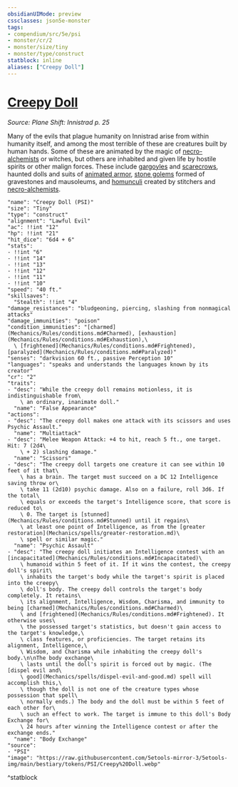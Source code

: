 ```yaml
---
obsidianUIMode: preview
cssclasses: json5e-monster
tags:
- compendium/src/5e/psi
- monster/cr/2
- monster/size/tiny
- monster/type/construct
statblock: inline
aliases: ["Creepy Doll"]
---
```

# [Creepy Doll](Mechanics\bestiary\construct/creepy-doll-psi.md)
*Source: Plane Shift: Innistrad p. 25*  

Many of the evils that plague humanity on Innistrad arise from within humanity itself, and among the most terrible of these are creatures built by human hands. Some of these are animated by the magic of [necro-alchemists](Mechanics/bestiary/humanoid/necro-alchemist-psi.md) or witches, but others are inhabited and given life by hostile spirits or other malign forces. These include [gargoyles](Mechanics/bestiary/elemental/gargoyle.md) and [scarecrows](Mechanics/bestiary/construct/scarecrow.md), haunted dolls and suits of [animated armor](Mechanics/bestiary/construct/animated-armor.md), [stone golems](Mechanics/bestiary/construct/stone-golem.md) formed of gravestones and mausoleums, and [homunculi](Mechanics/bestiary/construct/homunculus.md) created by stitchers and [necro-alchemists](Mechanics/bestiary/humanoid/necro-alchemist-psi.md).

```statblock
"name": "Creepy Doll (PSI)"
"size": "Tiny"
"type": "construct"
"alignment": "Lawful Evil"
"ac": !!int "12"
"hp": !!int "21"
"hit_dice": "6d4 + 6"
"stats":
- !!int "6"
- !!int "14"
- !!int "13"
- !!int "12"
- !!int "11"
- !!int "10"
"speed": "40 ft."
"skillsaves":
  "Stealth": !!int "4"
"damage_resistances": "bludgeoning, piercing, slashing from nonmagical attacks"
"damage_immunities": "poison"
"condition_immunities": "[charmed](Mechanics/Rules/conditions.md#Charmed), [exhaustion](Mechanics/Rules/conditions.md#Exhaustion),\
  \ [frightened](Mechanics/Rules/conditions.md#Frightened), [paralyzed](Mechanics/Rules/conditions.md#Paralyzed)"
"senses": "darkvision 60 ft., passive Perception 10"
"languages": "speaks and understands the languages known by its creator"
"cr": "2"
"traits":
- "desc": "While the creepy doll remains motionless, it is indistinguishable from\
    \ an ordinary, inanimate doll."
  "name": "False Appearance"
"actions":
- "desc": "The creepy doll makes one attack with its scissors and uses Psychic Assault."
  "name": "Multiattack"
- "desc": "Melee Weapon Attack: +4 to hit, reach 5 ft., one target. Hit: 7 (2d4\
    \ + 2) slashing damage."
  "name": "Scissors"
- "desc": "The creepy doll targets one creature it can see within 10 feet of it that\
    \ has a brain. The target must succeed on a DC 12 Intelligence saving throw or\
    \ take 11 (2d10) psychic damage. Also on a failure, roll 3d6. If the total\
    \ equals or exceeds the target's Intelligence score, that score is reduced to\
    \ 0. The target is [stunned](Mechanics/Rules/conditions.md#Stunned) until it regains\
    \ at least one point of Intelligence, as from the [greater restoration](Mechanics/spells/greater-restoration.md)\
    \ spell or similar magic."
  "name": "Psychic Assault"
- "desc": "The creepy doll initiates an Intelligence contest with an [incapacitated](Mechanics/Rules/conditions.md#Incapacitated)\
    \ humanoid within 5 feet of it. If it wins the contest, the creepy doll's spirit\
    \ inhabits the target's body while the target's spirit is placed into the creepy\
    \ doll's body. The creepy doll controls the target's body completely. It retains\
    \ its alignment, Intelligence, Wisdom, Charisma, and immunity to being [charmed](Mechanics/Rules/conditions.md#Charmed)\
    \ and [frightened](Mechanics/Rules/conditions.md#Frightened). It otherwise uses\
    \ the possessed target's statistics, but doesn't gain access to the target's knowledge,\
    \ class features, or proficiencies. The target retains its alignment, Intelligence,\
    \ Wisdom, and Charisma while inhabiting the creepy doll's body.\n\nThe body exchange\
    \ lasts until the doll's spirit is forced out by magic. (The [dispel evil and\
    \ good](Mechanics/spells/dispel-evil-and-good.md) spell will accomplish this,\
    \ though the doll is not one of the creature types whose possession that spell\
    \ normally ends.) The body and the doll must be within 5 feet of each other for\
    \ such an effect to work. The target is immune to this doll's Body Exchange for\
    \ 24 hours after winning the Intelligence contest or after the exchange ends."
  "name": "Body Exchange"
"source":
- "PSI"
"image": "https://raw.githubusercontent.com/5etools-mirror-3/5etools-img/main/bestiary/tokens/PSI/Creepy%20Doll.webp"
```
^statblock